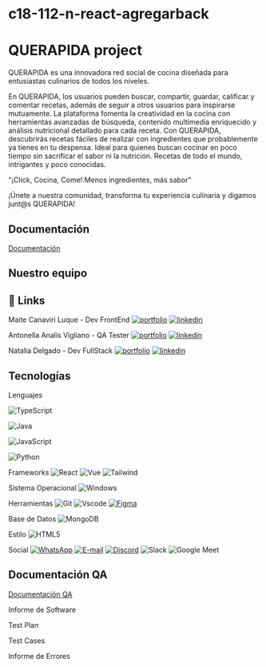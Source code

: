 # c18-112-n-react-agregarback

# QUERAPIDA project

QUERAPIDA es una innovadora red social de cocina diseñada para entusiastas culinarios de todos los niveles. 

En QUERAPIDA, los usuarios pueden buscar, compartir, guardar, calificar y comentar recetas, además de seguir a otros usuarios para inspirarse mutuamente. La plataforma fomenta la creatividad en la cocina con herramientas avanzadas de búsqueda, contenido multimedia enriquecido y análisis nutricional detallado para cada receta.
Con QUERAPIDA, descubrirás recetas fáciles de realizar con ingredientes que probablemente ya tienes en tu despensa. Ideal para quienes buscan cocinar en poco tiempo sin sacrificar el sabor ni la nutrición. 
Recetas de todo el mundo, intrigantes y poco conocidas.

"¡Click, Cocina, Come!:Menos ingredientes, más sabor"

¡Únete a nuestra comunidad, transforma tu experiencia culinaria y digamos junt@s QUERAPIDA!

## Documentación
[Documentación](https://drive.google.com/drive/folders/18q-AU_P1FjuudIUSE-0s0ehn39Sd-PeB?usp=drive_link)



## Nuestro equipo

## 🔗 Links
Maite Canaviri Luque - Dev FrontEnd [![portfolio](https://img.shields.io/badge/GITHUB-000?style=for-the-badge&logo=ko-fi&logoColor=white)](https://github.com/mai-cl)
[![linkedin](https://img.shields.io/badge/linkedin-0A66C2?style=for-the-badge&logo=linkedin&logoColor=white)](https://www.linkedin.com/in/maite-cl)

Antonella Analis Vigliano - QA Tester [![portfolio](https://img.shields.io/badge/GITHUB-000?style=for-the-badge&logo=ko-fi&logoColor=white)](https://github.com/121189)
[![linkedin](https://img.shields.io/badge/linkedin-0A66C2?style=for-the-badge&logo=linkedin&logoColor=white)](https://www.linkedin.com/in/antonellaanalisvigliano/)

Natalia Delgado - Dev FullStack [![portfolio](https://img.shields.io/badge/GITHUB-000?style=for-the-badge&logo=ko-fi&logoColor=white)](https://github.com/natdelgado1)
[![linkedin](https://img.shields.io/badge/linkedin-0A66C2?style=for-the-badge&logo=linkedin&logoColor=white)](https://www.linkedin.com/in/nattdelgado/)







## Tecnologías



Lenguajes

![TypeScript](https://img.shields.io/badge/TypeScript-007ACC?style=for-the-badge&logo=typescript&logoColor=white)

![Java](https://img.shields.io/badge/java-%23ED8B00.svg?style=for-the-badge&logo=openjdk&logoColor=white)

![JavaScript](https://img.shields.io/badge/JavaScript-F7DF1E?style=for-the-badge&logo=javascript&logoColor=black)

![Python](https://img.shields.io/badge/python-3670A0?style=for-the-badge&logo=python&logoColor=ffdd54)


Frameworks
![React](https://img.shields.io/badge/React-20232A?style=for-the-badge&logo=react&logoColor=61DAFB)
![Vue](https://img.shields.io/badge/vuejs-%2335495e.svg?style=for-the-badge&logo=vuedotjs&logoColor=%234FC08D)
![Tailwind](https://img.shields.io/badge/tailwindcss-%2338B2AC.svg?style=for-the-badge&logo=tailwind-css&logoColor=white)

Sistema Operacional
![Windows](https://img.shields.io/badge/Windows-000?style=for-the-badge&logo=windows&logoColor=2CA5E0)

Herramientas
![Git](https://img.shields.io/badge/GIT-E44C30?style=for-the-badge&logo=git&logoColor=white)
![Vscode](https://img.shields.io/badge/Vscode-007ACC?style=for-the-badge&logo=visual-studio-code&logoColor=white)
[![Figma](https://img.shields.io/badge/Figma-696969?style=for-the-badge&logo=figma&logoColor=figma)](https://www.figma.com/design/QMiWe8QwzddjjqY8HecNG0/Untitled?node-id=0-1&t=AccExjp9XfLj8Sdm-0)


Base de Datos
![MongoDB](https://img.shields.io/badge/MongoDB-%234ea94b.svg?style=for-the-badge&logo=mongodb&logoColor=white)

Estilo 
![HTML5](https://img.shields.io/badge/HTML5-E34F26?style=for-the-badge&logo=html5&logoColor=white)

Social
[![WhatsApp](https://img.shields.io/badge/WhatsApp-25D366?style=for-the-badge&logo=whatsapp&logoColor=white)](https://wa.me/DDI+DDD+SEU_NUMERO_WHATSAPP)
[![E-mail](https://img.shields.io/badge/-Email-000?style=for-the-badge&logo=microsoft-outlook&logoColor=007BFF)](mailto:SEUEMAIL)
[![Discord](https://img.shields.io/badge/Discord-7289DA?style=for-the-badge&logo=discord&logoColor=white)](https://discord.com/channels/@SEUUSERNAME/)
![Slack](https://img.shields.io/badge/Slack-4A154B?style=for-the-badge&logo=slack&logoColor=white)
![Google Meet](https://img.shields.io/badge/GoogleMeet-00AC47?style=for-the-badge&logo=slack&logoColor=white)

## Documentación QA

[Documentación QA](https://drive.google.com/drive/folders/18q-AU_P1FjuudIUSE-0s0ehn39Sd-PeB?usp=sharing)

Informe de Software

Test Plan

Test Cases

Informe de Errores

